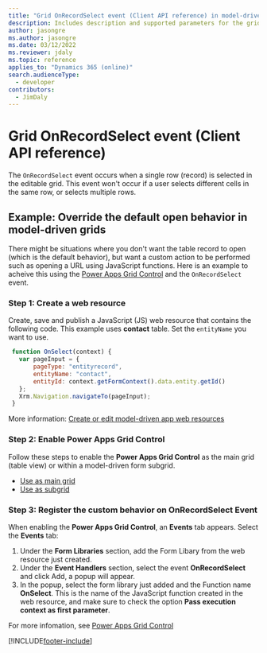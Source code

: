 ```yaml
---
title: "Grid OnRecordSelect event (Client API reference) in model-driven apps| MicrosoftDocs"
description: Includes description and supported parameters for the grid OnRecordSelect event.
author: jasongre
ms.author: jasongre
ms.date: 03/12/2022
ms.reviewer: jdaly
ms.topic: reference
applies_to: "Dynamics 365 (online)"
search.audienceType: 
  - developer
contributors:
  - JimDaly
---
```

# Grid OnRecordSelect event (Client API reference)

The `OnRecordSelect` event occurs when a single row (record) is selected in the editable grid. This event won't occur if a user selects different cells in the same row, or selects multiple rows. 

## Example: Override the default open behavior in model-driven grids 
There might be situations where you don't want the table record to open (which is the default behavior), but want a custom action to be performed such as opening a URL using JavaScript functions. Here is an example to acheive this using the [Power Apps Grid Control](../../../../../maker/model-driven-apps/the-power-apps-grid-control) and the `OnRecordSelect` event.

### Step 1: Create a web resource

Create, save and publish a JavaScript (JS) web resource that contains the following code. This example uses **contact** table. Set the `entityName` you want to use.

   ```JavaScript
    function OnSelect(context) {
      var pageInput = {
          pageType: "entityrecord",
          entityName: "contact",
          entityId: context.getFormContext().data.entity.getId()   
      };
      Xrm.Navigation.navigateTo(pageInput);
    }
   ```

More information: [Create or edit model-driven app web resources ](../../../../../maker/model-driven-apps/create-edit-web-resources.md)

### Step 2: Enable Power Apps Grid Control 
Follow these steps to enable the **Power Apps Grid Control** as the main grid (table view) or within a model-driven form subgrid.
- [Use as main grid](../../../../../maker/model-driven-apps/the-power-apps-grid-control#add-the-power-apps-grid-control-to-views-for-an-entity)
- [Use as subgrid](../../../../../maker/model-driven-apps/the-power-apps-grid-control#add-the-power-apps-grid-control-to-a-subgrid)


### Step 3: Register the custom behavior on OnRecordSelect Event
When enabling the **Power Apps Grid Control**, an **Events** tab appears. Select the **Events** tab:
  1. Under the **Form Libraries** section, add the Form Libary from the web resource just created.
  2. Under the **Event Handlers** section, select the event **OnRecordSelect** and click Add, a popup will appear.
  3. In the popup, select the form library just added and the Function name **OnSelect**. This is the name of the JavaScript function created in the web resource, and make sure to check the option **Pass execution context as first parameter**.


For more infomation, see [Power Apps Grid Control](../../../../../maker/model-driven-apps/the-power-apps-grid-control)

[!INCLUDE[footer-include](../../../../../includes/footer-banner.md)]
